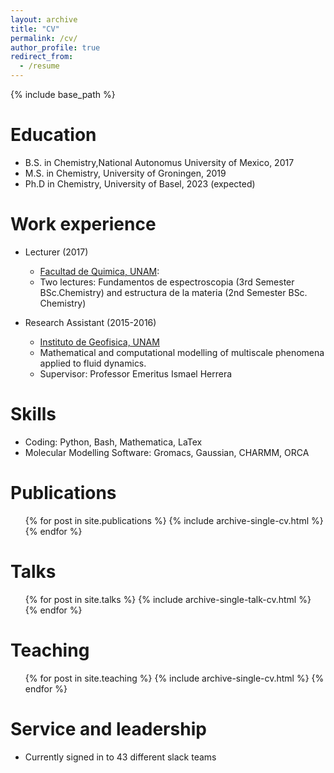 ```yaml
---
layout: archive
title: "CV"
permalink: /cv/
author_profile: true
redirect_from:
  - /resume
---
```


{% include base_path %}

Education
======
* B.S. in Chemistry,National Autonomus University of Mexico, 2017
* M.S. in Chemistry, University of Groningen, 2019
* Ph.D in Chemistry, University of Basel, 2023 (expected)

Work experience
======
* Lecturer (2017)
  * [Facultad de Quimica, UNAM](https://quimica.unam.mx/): 
  * Two lectures: Fundamentos de espectroscopia (3rd Semester BSc.Chemistry)
    and estructura de la materia (2nd Semester BSc. Chemistry)

* Research Assistant (2015-2016)
  * [Instituto de Geofisica, UNAM](https://www.geofisica.unam.mx/)
  * Mathematical and computational modelling of multiscale phenomena applied to fluid dynamics.
  * Supervisor: Professor Emeritus Ismael Herrera
  
Skills
======
* Coding: Python, Bash, Mathematica, LaTex
* Molecular Modelling Software: Gromacs, Gaussian, CHARMM, ORCA

Publications
======
  <ul>{% for post in site.publications %}
    {% include archive-single-cv.html %}
  {% endfor %}</ul>
  
Talks
======
  <ul>{% for post in site.talks %}
    {% include archive-single-talk-cv.html %}
  {% endfor %}</ul>
  
Teaching
======
  <ul>{% for post in site.teaching %}
    {% include archive-single-cv.html %}
  {% endfor %}</ul>
  
Service and leadership
======
* Currently signed in to 43 different slack teams
